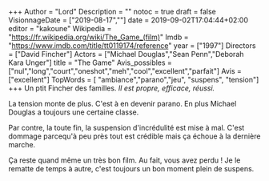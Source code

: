 +++
Author = "Lord"
Description = ""
notoc = true
draft = false
VisionnageDate = ["2019-08-17",""]
date = 2019-09-02T17:04:44+02:00
editor = "kakoune"
Wikipedia = "https://fr.wikipedia.org/wiki/The_Game_(film)"
Imdb = "https://www.imdb.com/title/tt0119174/reference"
year = ["1997"]
Directors = ["David Fincher"]
Actors = ["Michael Douglas","Sean Penn","Deborah Kara Unger"]
title = "The Game"
Avis_possibles = ["nul","long","court","oneshot","meh","cool","excellent","parfait"]
Avis = ["excellent"] 
TopWords = [  "ambiance","parano","jeu", "suspens", "tension"]
+++
Un ptit Fincher des familles.
*Il est propre, efficace, réussi.*

La tension monte de plus.
C'est à en devenir parano.
En plus Michael Douglas a toujours une certaine classe.

Par contre, la toute fin, la suspension d'incrédulité est mise à mal.
C'est dommage parcequ'à peu près tout est crédible mais ça échoue à la dernière marche.

Ça reste quand même un très bon film.
Au fait, vous avez perdu !
Je le rematte de temps à autre, c'est toujours un bon moment plein de suspens.
